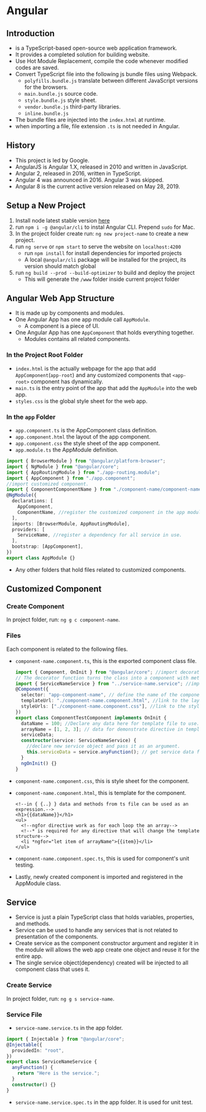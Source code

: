 # Angular

## Introduction

* is a TypeScript-based open-source web application framework.
* It provides a completed solution for building website.
* Use Hot Module Replacement, compile the code whenever modified codes are saved.
* Convert TypeScript file into the following js bundle files using Webpack.
  * `polyfills.bundle.js` translate between different JavaScript versions for the browsers.
  * `main.bundle.js` source code.
  * `style.bundle.js` style sheet.
  * `vendor.bundle.js` third-party libraries.
  * `inline.bundle.js`
* The bundle files are injected into the `index.html` at runtime.
* when importing a file, file extension `.ts` is not needed in Angular.

## History

* This project is led by Google.
* AngularJS is Angular 1.X, released in 2010 and written in JavaScript.
* Angular 2, released in 2016, written in TypeScript.
* Angular 4 was announced in 2016. Angular 3 was skipped.
* Angular 8 is the current active version released on May 28, 2019.

## Setup a New Project

1. Install node latest stable version [here](https://nodejs.org/en/)
2. run `npm i -g @angular/cli` to instal Angular CLI. Prepend `sudo` for Mac.
3. In the project folder create run: `ng new project-name` to create a new project.
4. run `ng serve` or `npm start` to serve the website on `localhost:4200`
   * run `npm install` for install dependencies for imported projects
   * A local `@angular/cli` package will be installed for the project, its version should match global
5. run `ng build --prod --build-optimizer` to build and deploy the project
   * This will generate the `/www` folder inside current project folder

## Angular Web App Structure

* It is made up by components and modules.
* One Angular App has one app module call `AppModule`.
  * A component is a piece of UI.
* One Angular App has one `AppComponent` that holds everything together.
  * Modules contains all related components.

### In the Project Root Folder

* `index.html` is the actually webpage for the app that add `AppComponent`\(`app-root`\) and any customized components that `<app-root>` component has dynamically.
* `main.ts` is the entry point of the app that add the `AppModule` into the web app.
* `styles.css` is the global style sheet for the web app.

### In the `app` Folder

* `app.component.ts` is the AppComponent class definition.
* `app.component.html` the layout of the app component.
* `app.component.css` the style sheet of the app component.
* `app.module.ts` the AppModule definition.

```typescript
import { BrowserModule } from "@angular/platform-browser";
import { NgModule } from "@angular/core";
import { AppRoutingModule } from "./app-routing.module";
import { AppComponent } from "./app.component";
//import customized component.
import { ComponentComponentName } from "./component-name/component-name.component";
@NgModule({
  declarations: [
    AppComponent,
    ComponentName, //register the customized component in the app module.
  ],
  imports: [BrowserModule, AppRoutingModule],
  providers: [
    ServiceName, //register a dependency for all service in use.
  ],
  bootstrap: [AppComponent],
})
export class AppModule {}
```

* Any other folders that hold files related to customized components.

## Customized Component

### Create Component

In project folder, run: `ng g c component-name`.

### Files

Each component is related to the following files.

* `component-name.component.ts`, this is the exported component class file.

  ```typescript
  import { Component, OnInit } from "@angular/core"; //import decorator.
  // The decorator function turns the class into a component with meta data.
  import { ServiceNameService } from "../service-name.service"; //import service
  @Component({
    selector: "app-component-name", // define the name of the component tag in app component html file.
    templateUrl: "./component-name.component.html", //link to the layout of the component.
    styleUrls: ["./component-name.component.css"], //link to the style sheet of the component.
  })
  export class ComponentTestComponent implements OnInit {
    dataName = 100; //Declare any data here for template file to use.
    arrayName = [1, 2, 3]; // data for demonstrate directive in template.
    serviceData;
    constructor(service: ServiceNameService) {
      //declare new service object and pass it as an argument.
      this.serviceData = service.anyFunction(); // get service data from service method.
    }
    ngOnInit() {}
  }
  ```

* `component-name.component.css`, this is style sheet for the component.
* `component-name.component.html`, this is template for the component.

  ```markup
  <!--in { {..} } data and methods from ts file can be used as an expression.-->
  <h1>{{dataName}}</h1>
  <ul>
    <!--ngfor directive work as for each loop the an array-->
    <!--* is required for any directive that will change the template structure-->
    <li *ngfor="let item of arrayName">{{item}}</li>
  </ul>
  ```

* `component-name.component.spec.ts`, this is used for component's unit testing.
* Lastly, newly created component is imported and registered in the AppModule class.

## Service

* Service is just a plain TypeScript class that holds variables, properties, and methods.
* Service can be used to handle any services that is not related to presentation of the components.
* Create service as the component constructor argument and register it in the module will allows the web app create one object and reuse it for the entire app.
* The single service object\(dependency\) created will be injected to all component class that uses it.

### Create Service

In project folder, run: `ng g s service-name`.

### Service File

* `service-name.service.ts` in the app folder.

```typescript
import { Injectable } from "@angular/core";
@Injectable({
  providedIn: "root",
})
export class ServiceNameService {
  anyFunction() {
    return "Here is the service.";
  }
  constructor() {}
}
```

* `service-name.service.spec.ts` in the app folder. It is used for unit test.

